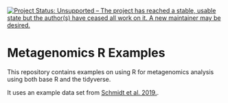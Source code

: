 [![Project Status: Unsupported – The project has reached a stable, usable state but the author(s) have ceased all work on it. A new maintainer may be desired.](https://www.repostatus.org/badges/latest/unsupported.svg)](https://www.repostatus.org/#unsupported)
# Metagenomics R Examples

This repository contains examples on using R for metagenomics analysis using both base R and the tidyverse.

It uses an example data set from [Schmidt et al. 2019.](https://doi.org/10.7554/eLife.42693).
